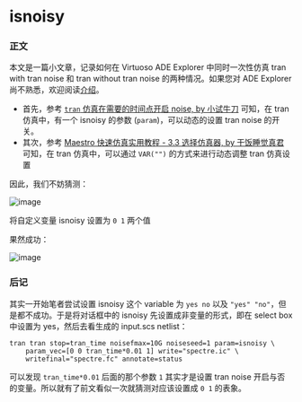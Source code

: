 # isnoisy

### 正文

本文是一篇小文章，记录如何在 Virtuoso ADE Explorer 中同时一次性仿真 tran with tran noise 和 tran without tran noise 的两种情况。如果您对 ADE Explorer 尚不熟悉，欢迎阅读[介绍](ADE.md)。

- 首先，参考 [`tran` 仿真在需要的时间点开启 noise, by 小试牛刀](https://zhuanlan.zhihu.com/p/9915953761) 可知，在 tran 仿真中，有一个 isnoisy 的参数 (`param`)，可以动态的设置 tran noise 的开关。
- 其次，参考 [Maestro 快速仿真实用教程 - 3.3 选择仿真器, by 干饭睡觉真君](https://www.analog-life.com/2025/02/improve-simulation-efficiency-with-cadence-maestro/#header-id-9) 可知，在 tran 仿真中，可以通过 `VAR("")` 的方式来进行动态调整 tran 仿真设置

因此，我们不妨猜测：

![image](https://github.com/user-attachments/assets/81c5971f-5a96-45f7-a7d6-3dbfca5d6164)

将自定义变量 isnoisy 设置为 `0 1` 两个值

果然成功：

![image](https://github.com/user-attachments/assets/c4488bf4-0faa-4fc3-ad54-176e917c8012)

### 后记

其实一开始笔者尝试设置 isnoisy 这个 variable 为 `yes no` 以及 `"yes" "no"`，但是都不成功。于是将对话框中的 isnoisy 先设置成非变量的形式，即在 select box 中设置为 yes，然后去看生成的 input.scs netlist：

```
tran tran stop=tran_time noisefmax=10G noiseseed=1 param=isnoisy \
    param_vec=[0 0 tran_time*0.01 1] write="spectre.ic" \
    writefinal="spectre.fc" annotate=status
```

可以发现 `tran_time*0.01` 后面的那个参数 `1` 其实才是设置 tran noise 开启与否的变量。所以就有了前文看似一次就猜测对应该设置成 `0 1` 的表象。
